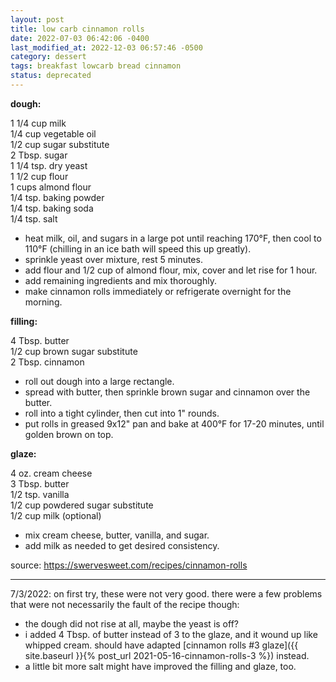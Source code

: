 ```yaml
---
layout: post
title: low carb cinnamon rolls
date: 2022-07-03 06:42:06 -0400
last_modified_at: 2022-12-03 06:57:46 -0500
category: dessert
tags: breakfast lowcarb bread cinnamon
status: deprecated
---
```

**dough:**

1 1/4 cup milk  
1/4 cup vegetable oil  
1/2 cup sugar substitute  
2 Tbsp. sugar  
1 1/4 tsp. dry yeast  
1 1/2 cup flour  
1 cups almond flour  
1/4 tsp. baking powder  
1/4 tsp. baking soda  
1/4 tsp. salt  
* heat milk, oil, and sugars in a large pot until reaching 170°F, then cool to 110°F
  (chilling in an ice bath will speed this up greatly).
* sprinkle yeast over mixture, rest 5 minutes.
* add flour and 1/2 cup of almond flour, mix, cover and let rise for 1 hour.
* add remaining ingredients and mix thoroughly.
* make cinnamon rolls immediately or refrigerate overnight for the morning.

**filling:**

4 Tbsp. butter  
1/2 cup brown sugar substitute  
2 Tbsp. cinnamon
* roll out dough into a large rectangle.
* spread with butter, then sprinkle brown sugar and cinnamon over the butter.
* roll into a tight cylinder, then cut into 1" rounds.
* put rolls in greased 9x12" pan and bake at 400°F for 17-20 minutes, until golden 
  brown on top.

**glaze:**

4 oz. cream cheese  
3 Tbsp. butter  
1/2 tsp. vanilla  
1/2 cup powdered sugar substitute  
1/2 cup milk (optional)  
* mix cream cheese, butter, vanilla, and sugar.
* add milk as needed to get desired consistency.

source: <https://swervesweet.com/recipes/cinnamon-rolls>

---

7/3/2022: on first try, these were not very good. there were a few problems that
were not necessarily the fault of the recipe though:
* the dough did not rise at all, maybe the yeast is off?
* i added 4 Tbsp. of butter instead of 3 to the glaze, and it wound up like whipped
  cream. should have adapted [cinnamon rolls #3 glaze]({{ site.baseurl }}{%
    post_url 2021-05-16-cinnamon-rolls-3 %}) instead.
* a little bit more salt might have improved the filling and glaze, too.
